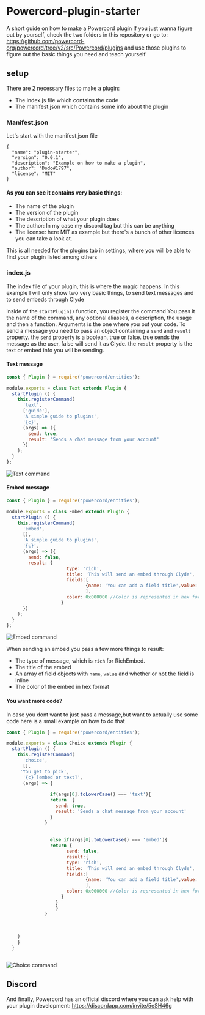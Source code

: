 # Powercord-plugin-starter
A short guide on how to make a Powercord plugin
If you just wanna figure out by yourself, check the two folders in this repository or go to:
https://github.com/powercord-org/powercord/tree/v2/src/Powercord/plugins
and use those plugins to figure out the basic things you need and teach yourself 


## setup
There are 2 necessary files to make a plugin:
 - The index.js file which contains the code
 - The manifest.json which contains some info about the plugin
### Manifest.json
Let's start with the manifest.json file
```
{
  "name": "plugin-starter",
  "version": "0.0.1",
  "description": "Example on how to make a plugin",
  "author": "Dodo#1797",
  "license": "MIT"
}
```
#### As you can see it contains very basic things:

  - The name of the plugin
  - The version of the plugin
  - The description of what your plugin does
  - The author: In my case my discord tag but this can be anything
  - The license: here MIT as example but there's a bunch of other licences you can take a look at.

This is all needed for the plugins tab in settings, where you will be able to find your plugin listed among others
### index.js

The index file of your plugin, this is where the magic happens.
In this example I will only show two very basic things, to send text messages and to send embeds through Clyde

inside of the `startPlugin()` function, you register the command
You pass it the name of the command, any optional aliasses, a description, the usage and then a function.
Arguments is the one where you put your code.
To send a message you need to pass an object containing a `send` and `result` property.
the `send` property is a boolean, true or false. true sends the message as the user, false will send it as Clyde.
the `result` property is the text or embed info you will be sending.

#### Text message
```js
const { Plugin } = require('powercord/entities');

module.exports = class Text extends Plugin {
  startPlugin () {
    this.registerCommand(
      'text',
      ['guide'],
      'A simple guide to plugins',
      '{c}',
      (args) => ({
        send: true,
        result: 'Sends a chat message from your account'
      })
    );
  }
};
```
![Text command](https://media.giphy.com/media/huU8T6foc92T0B6RFk/giphy.gif)


#### Embed message
```js
const { Plugin } = require('powercord/entities');

module.exports = class Embed extends Plugin {
  startPlugin () {
    this.registerCommand(
      'embed',
      [],
      'A simple guide to plugins',
      '{c}',
      (args) => ({
        send: false,
        result: {
                      type: 'rich',
                      title: 'This will send an embed through Clyde',
                      fields:[ 
                             {name: 'You can add a field title',value: 'and field value' ,inline:false},
                             ],
                      color: 0x000000 //Color is represented in hex format like in this example for black
                    }
      })
    );
  }
};
```
![Embed command](https://media.giphy.com/media/W1TzGCsrDo4fLXel4p/giphy.gif)


When sending an embed you pass a few more things to result:
 - The type of message, which is `rich` for RichEmbed.
 - The title of the embed
 - An array of field objects with `name`, `value` and whether or not the field is inline
 - The color of the embed in hex format 

#### You want more code?
In case you dont want to just pass a message,but want to actually use some code here is a small example on how to do that
```js
const { Plugin } = require('powercord/entities');

module.exports = class Choice extends Plugin {
  startPlugin () {
    this.registerCommand(
      'choice',
      [],
     'You get to pick',
      '{c} [embed or text]',
      (args) => {
                
                if(args[0].toLowerCase() === 'text'){
                return  {
                  send: true,
                  result: 'Sends a chat message from your account'
                }  
              }
                
                
                else if(args[0].toLowerCase() === 'embed'){
                return {
                      send: false,
                      result:{
                      type: 'rich',
                      title: 'This will send an embed through Clyde',
                      fields:[ 
                             {name: 'You can add a field title',value: 'and field value' ,inline:false},
                             ],
                      color: 0x000000 //Color is represented in hex format like in this example for black
                    }
                  }
                  }
              }
            
            
            
    )   
    }
  }



```
![Choice command](https://media.giphy.com/media/UQDXyqB6eDDI0eyUPF/giphy.gif)

## Discord
And finally, Powercord has an official discord where you can ask help with your plugin development:
https://discordapp.com/invite/5eSH46g





